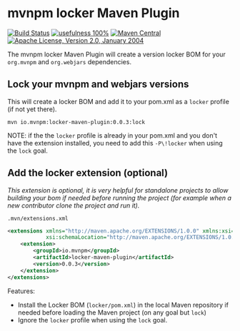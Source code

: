 # mvnpm locker Maven Plugin

[![Build Status](https://img.shields.io/github/actions/workflow/status/mvnpm/locker/build.yaml?label=Build&branch=master)](https://github.com/vandmo/dependency-lock-maven-plugin/actions/workflows/test-and-release.yaml)
[![usefulness 100%](https://img.shields.io/badge/usefulness-100%25-success.svg?label=Usefulness)](https://www.google.com/search?q=pasta+machine)
[![Maven Central](https://img.shields.io/maven-central/v/io.mvnpm/locker-maven-plugin.svg?label=Maven%20Central)](https://search.maven.org/artifact/io.mvnpm/locker-maven-plugin)
[![Apache License, Version 2.0, January 2004](https://img.shields.io/github/license/apache/maven.svg?label=License)](https://www.apache.org/licenses/LICENSE-2.0)

The mvnpm locker Maven Plugin will create a version locker BOM for your `org.mvnpm` and `org.webjars` dependencies.

## Lock your mvnpm and webjars versions 

This will create a locker BOM and add it to your pom.xml as a `locker` profile (if not yet there).

```shell
mvn io.mvnpm:locker-maven-plugin:0.0.3:lock
```

NOTE: if the the `locker` profile is already in your pom.xml and you don't have the extension installed, you need to add this `-P\!locker` when using the `lock` goal.

## Add the locker extension (optional)

_This extension is optional, it is very helpful for standalone projects to allow building your bom if needed before running the project (for example when a new contributor clone the project and run it)._

`.mvn/extensions.xml`
```xml
<extensions xmlns="http://maven.apache.org/EXTENSIONS/1.0.0" xmlns:xsi="http://www.w3.org/2001/XMLSchema-instance"
            xsi:schemaLocation="http://maven.apache.org/EXTENSIONS/1.0.0 http://maven.apache.org/xsd/core-extensions-1.0.0.xsd">
    <extension>
        <groupId>io.mvnpm</groupId>
        <artifactId>locker-maven-plugin</artifactId>
        <version>0.0.3</version>
    </extension>
</extensions>
```

Features:
- Install the Locker BOM (`locker/pom.xml`) in the local Maven repository if needed before loading the Maven project (on any goal but `lock`)
- Ignore the `locker` profile when using the `lock` goal.
